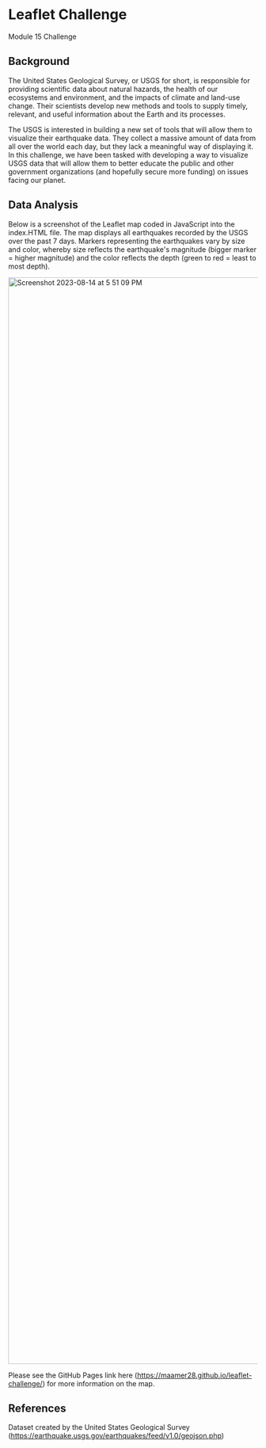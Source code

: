 # Leaflet Challenge
Module 15 Challenge

## Background
The United States Geological Survey, or USGS for short, is responsible for providing scientific data about natural hazards, the health of our ecosystems and environment, and the impacts of climate and land-use change. Their scientists develop new methods and tools to supply timely, relevant, and useful information about the Earth and its processes.

The USGS is interested in building a new set of tools that will allow them to visualize their earthquake data. They collect a massive amount of data from all over the world each day, but they lack a meaningful way of displaying it. In this challenge, we have been tasked with developing a way to visualize USGS data that will allow them to better educate the public and other government organizations (and hopefully secure more funding) on issues facing our planet.

## Data Analysis
Below is a screenshot of the Leaflet map coded in JavaScript into the index.HTML file. The map displays all earthquakes recorded by the USGS over the past 7 days. Markers representing the earthquakes vary by size and color, whereby size reflects the earthquake's magnitude (bigger marker = higher magnitude) and the color reflects the depth (green to red = least to most depth).

<img width="2195" alt="Screenshot 2023-08-14 at 5 51 09 PM" src="https://github.com/MAamer28/leaflet-challenge/assets/130619866/ed8f691b-20ee-4759-b86f-759a8dd2c5c3">

Please see the GitHub Pages link here (https://maamer28.github.io/leaflet-challenge/) for more information on the map.

## References
Dataset created by the United States Geological Survey (https://earthquake.usgs.gov/earthquakes/feed/v1.0/geojson.php)
